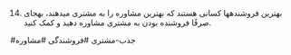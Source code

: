 14. بهترین فروشندهها کسانی هستند که بهترین مشاوره را به مشتری میدهند، بهجای صرفًا فروشنده بودن به مشتری مشاوره دهید و کمک کنید.

#جذب-مشتری 
#فروشندگی
#مشاوره
